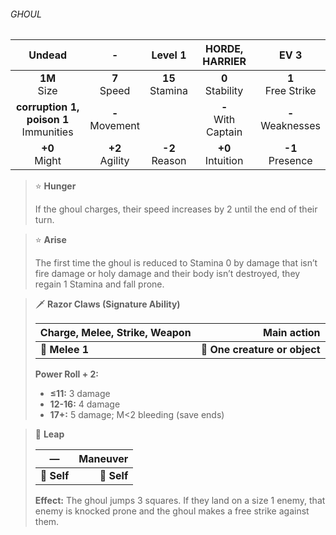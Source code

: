 ###### GHOUL

|                  Undead                  |         -         |      Level 1      |    HORDE, HARRIER     |         EV 3         |
|:----------------------------------------:|:-----------------:|:-----------------:|:---------------------:|:--------------------:|
|              **1M**<br>Size              |  **7**<br>Speed   | **15**<br>Stamina |  **0**<br>Stability   | **1**<br>Free Strike |
| **corruption 1, poison 1**<br>Immunities | **-**<br>Movement |                   | **-**<br>With Captain | **-**<br>Weaknesses  |
|             **+0**<br>Might              | **+2**<br>Agility | **-2**<br>Reason  |  **+0**<br>Intuition  |  **-1**<br>Presence  |

> ⭐️ **Hunger**
> 
> If the ghoul charges, their speed increases by 2 until the end of their turn.

> ⭐️ **Arise**
> 
> The first time the ghoul is reduced to Stamina 0 by damage that isn’t fire damage or holy damage and their body isn’t destroyed, they regain 1 Stamina and fall prone.

> 🗡 **Razor Claws (Signature Ability)**
> 
> | **Charge, Melee, Strike, Weapon** |               **Main action** |
> | --------------------------------- | -----------------------------:|
> | **📏 Melee 1**                    | **🎯 One creature or object** |
> 
> **Power Roll + 2:**
> 
> - **≤11:** 3 damage
> - **12-16:** 4 damage
> - **17+:** 5 damage; M<2 bleeding (save ends)

> 👤 **Leap**
> 
> | **—**       | **Maneuver** |
> | ----------- | ------------:|
> | **📏 Self** |  **🎯 Self** |
> 
> **Effect:** The ghoul jumps 3 squares. If they land on a size 1 enemy, that enemy is knocked prone and the ghoul makes a free strike against them.
